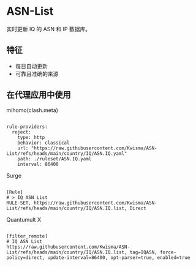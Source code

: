 
# ASN-List

实时更新 IQ 的 ASN 和 IP 数据库。

## 特征

- 每日自动更新
- 可靠且准确的来源

## 在代理应用中使用

mihomo(clash.meta)

<pre><code class="language-javascript">
rule-providers:
  reject:
    type: http
    behavior: classical
    url: "https://raw.githubusercontent.com/Kwisma/ASN-List/refs/heads/main/country/IQ/ASN.IQ.yaml"
    path: ./ruleset/ASN.IQ.yaml
    interval: 86400
</code></pre>

Surge

<pre><code class="language-javascript">
[Rule]
# > IQ ASN List
RULE-SET, https://raw.githubusercontent.com/Kwisma/ASN-List/refs/heads/main/country/IQ/ASN.IQ.list, Direct
</code></pre>

Quantumult X

<pre><code class="language-javascript">
[filter_remote]
# IQ ASN List
https://raw.githubusercontent.com/Kwisma/ASN-List/refs/heads/main/country/IQ/ASN.IQ.list, tag=IQASN, force-policy=direct, update-interval=86400, opt-parser=true, enabled=true
</code></pre>
